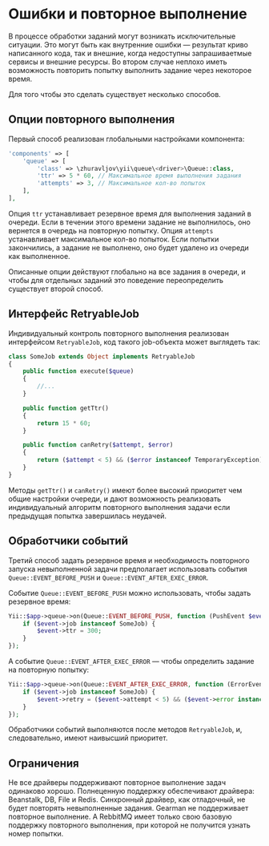 Ошибки и повторное выполнение
=============================

В процессе обработки заданий могут возникать исключительные ситуации. Это могут быть как внутренние
ошибки — результат криво написанного кода, так и внешние, когда недоступны запрашиваетмые сервисы
и внешние ресурсы. Во втором случае неплохо иметь возможность повторить попытку выполнить задание
через некоторое время. 

Для того чтобы это сделать существует несколько способов.

Опции повторного выполнения
---------------------------

Первый способ реализован глобальными настройками компонента:
 
```php
'components' => [
    'queue' => [
        'class' => \zhuravljov\yii\queue\<driver>\Queue::class,
        'ttr' => 5 * 60, // Максимальное время выполнения задания 
        'attempts' => 3, // Максимальное кол-во попыток
    ],
],
```

Опция `ttr` устанавливает резервное время для выполнения заданий в очереди. Если в течении этого
времени задание не выполнилось, оно вернется в очередь на повторную попытку. Опция `attempts`
устанавливает максимальное кол-во попыток. Если попытки закончились, а задание не выполнено, оно
будет удалено из очереди как выполненное.

Описанные опции действуют глобально на все задания в очереди, и чтобы для отдельных заданий это
поведение переопределить существует второй способ.

Интерфейс RetryableJob
----------------------

Индивидуальный контроль повторного выполнения реализован интерфейсом `RetryableJob`, код такого
job-объекта может выглядеть так:

```php
class SomeJob extends Object implements RetryableJob
{
    public function execute($queue)
    {
        //...
    }

    public function getTtr()
    {
        return 15 * 60;
    }

    public function canRetry($attempt, $error)
    {
        return ($attempt < 5) && ($error instanceof TemporaryException);
    }
}
```

Методы `getTtr()` и `canRetry()` имеют более высокий приоритет чем общие настройки очереди, и дают
возможность реализовать индивидуальный алгоритм повторного выполнения задачи если предыдущая попытка
завершилась неудачей.

Обработчики событий
-------------------

Третий способ задать резервное время и необходимость повторного запуска невыполненной задачи
предполагает использовать события `Queue::EVENT_BEFORE_PUSH` и `Queue::EVENT_AFTER_EXEC_ERROR`.

Событие `Queue::EVENT_BEFORE_PUSH` можно использовать, чтобы задать резервное время:

```php
Yii::$app->queue->on(Queue::EVENT_BEFORE_PUSH, function (PushEvent $event) {
    if ($event->job instanceof SomeJob) {
        $event->ttr = 300;
    }
});
```

А событие `Queue::EVENT_AFTER_EXEC_ERROR` — чтобы определить задание на повторную попытку:

```php
Yii::$app->queue->on(Queue::EVENT_AFTER_EXEC_ERROR, function (ErrorEvent $event) {
    if ($event->job instanceof SomeJob) {
        $event->retry = ($event->attempt < 5) && ($event->error instanceof TemporaryException);
    }
});
```

Обработчики событий выполняются после методов `RetryableJob`, и, следовательно, имеют наивысший
приоритет.

Ограничения
-----------

Не все драйверы поддерживают повторное выполнение задач одинаково хорошо. Полнеценную поддержку
обеспечивают драйвера: Beanstalk, DB, File и Redis. Синхронный драйвер, как отладочный, не будет
повторять невыполненные задания. Gearman не поддерживает повторное выполнение. А RebbitMQ имеет
только свою базовую поддержку повторного выполнения, при которой не получится узнать номер попытки.    

